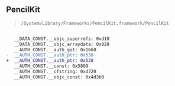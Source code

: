 ## PencilKit

> `/System/Library/Frameworks/PencilKit.framework/PencilKit`

```diff

   __DATA_CONST.__objc_superrefs: 0xd10
   __DATA_CONST.__objc_arraydata: 0x828
   __AUTH_CONST.__auth_got: 0x1660
-  __AUTH_CONST.__auth_ptr: 0x538
+  __AUTH_CONST.__auth_ptr: 0x528
   __AUTH_CONST.__const: 0x5808
   __AUTH_CONST.__cfstring: 0xd720
   __AUTH_CONST.__objc_const: 0x4d3b0

```
